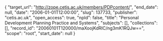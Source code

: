 {
  "target_url": "http://zope.cetis.ac.uk/members/PDPcontent/", 
  "end_date": null, 
  "date": "2006-01-01T12:00:00", 
  "slug": 137733, 
  "publisher": "cetis.ac.uk", 
  "open_access": true, 
  "npld": false, 
  "title": "Personal Development Planning Practice and Systems", 
  "subjects": [], 
  "collections": [], 
  "record_id": "20060101T120000/maXoojKdRIC/ng3mK1RQJw==", 
  "scope": "root", 
  "start_date": null
}

